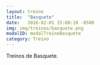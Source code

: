 ```yaml
---
layout: treino
title:  "Basquete"
date:   2016-02-01 15:08:10 -0500
img: img/treinos/basquete.png
modalID: modalTreinoBasquete
category: Treino
---
```

Treinos de Basquete.
